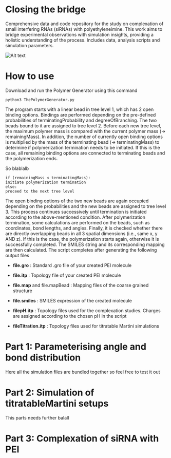 # Closing the bridge
Comprehensive data and code repository for the study on complexation of small interfering RNAs (siRNAs) with polyethyleneimine. This work aims to bridge experimental observations with simulation insights, providing a holistic understanding of the process. Includes data, analysis scripts and simulation parameters.

![Alt text](./README/complex.png)

# How to use
Download and run the Polymer Generator using this command 

	python3 ThePolymerGenerator.py
 
The program starts with a linear bead in tree level 1, which has 2 open binding options.
Bindings are performed depending on the pre-defined probabilities of terminatingProbability and degreeOfBranching. The two beads bound to it are assigned to tree level 2.
Before each new tree level, the maximum polymer mass is compared with the current polymer mass (-> remainingMass). In addition, the number of currently open binding options is multiplied by the mass of the terminating bead (-> terminatingMass) to determine if polymerization termination needs to be initiated. If this is the case, all remaining binding options are connected to terminating beads and the polymerization ends.

So blablalb
  
    if (remainingMass < terminatingMass):  
    initiate polymerization termination  
    else:  
    proceed to the next tree level  

The open binding options of the two new beads are again occupied depending on the probabilities and the new beads are assigned to tree level 3. This process continues successively until termination is initiated according to the above-mentioned condition.
After polymerization termination, some calculations are performed on the beads, such as coordinates, bond lengths, and angles.
Finally, it is checked whether there are directly overlapping beads in all 3 spatial dimensions (i.e., same x, y AND z). If this is the case, the polymerization starts again, otherwise it is successfully completed.
The SMILES string and its corresponding mapping are then calculated.
The script completes after generating the following output files


* **file.gro** : Standard .gro file of your created PEI molecule

+ **file.itp** : Topology file of your created PEI molecule

- **file.map** and file.mapBead : Mapping files of the coarse grained structure
  
* **file.smiles** : SMILES expression of the created molecule
  
* **filepH.itp** : Topology files used for the complexation studies. Charges are assigned according to the chosen pH in the script
  
* **fileTitration.itp** : Topology files used for titratable Martini simulations

# Part 1: Parameterising angle and bond distribution
Here all the simulation files are bundled together so feel free to test it out

# Part 2: Simulation of titratableMartini setups
This parts needs further balall

# Part 3: Complexation of siRNA with PEI
